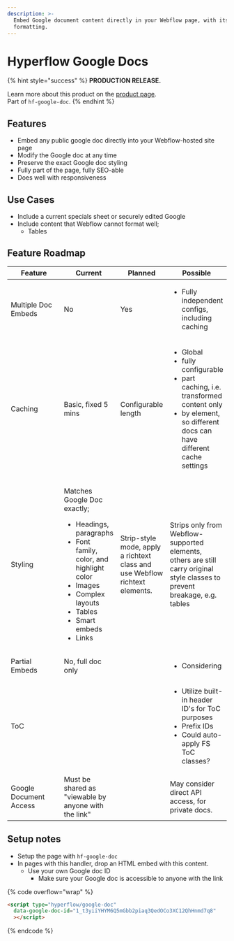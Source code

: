 ```yaml
---
description: >-
  Embed Google document content directly in your Webflow page, with its original
  formatting.
---
```


# Hyperflow Google Docs

{% hint style="success" %}
**PRODUCTION RELEASE.**&#x20;

Learn more about this product on the [product page](https://www.sygnal.com/services/hyperflow-for-google-docs).\
Part of `hf-google-doc`.&#x20;
{% endhint %}

## Features

* Embed any public google doc directly into your Webflow-hosted site page
* Modify the Google doc at any time
* Preserve the exact Google doc styling
* Fully part of the page, fully SEO-able&#x20;
* Does well with responsiveness

## Use Cases

* Include a current specials sheet or securely edited Google
* Include content that Webflow cannot format well;
  * Tables

## Feature Roadmap

<table><thead><tr><th width="136">Feature</th><th>Current</th><th>Planned</th><th>Possible</th></tr></thead><tbody><tr><td>Multiple Doc Embeds</td><td>No</td><td>Yes</td><td><ul><li>Fully independent configs, including caching</li></ul></td></tr><tr><td>Caching</td><td>Basic, fixed 5 mins</td><td>Configurable length</td><td><ul><li>Global</li><li>fully configurable</li><li>part caching, i.e. transformed content only</li><li>by element, so different docs can have different cache settings</li></ul></td></tr><tr><td>Styling</td><td><p>Matches Google Doc exactly;</p><ul><li>Headings, paragraphs</li><li>Font family, color, and highlight color  </li><li>Images</li><li>Complex layouts</li><li>Tables</li><li>Smart embeds</li><li>Links </li></ul></td><td>Strip-style mode, apply a richtext class and use Webflow richtext elements.</td><td>Strips only from Webflow-supported elements, others are still carry original style classes to prevent breakage, e.g. tables </td></tr><tr><td></td><td></td><td></td><td></td></tr><tr><td>Partial Embeds</td><td>No, full doc only</td><td></td><td><ul><li>Considering</li></ul></td></tr><tr><td>ToC</td><td></td><td></td><td><ul><li>Utilize built-in header ID's for ToC purposes</li><li>Prefix IDs</li><li>Could auto-apply FS ToC classes? </li></ul></td></tr><tr><td>Google Document Access</td><td>Must be shared as "viewable by anyone with the link"</td><td></td><td>May consider direct API access, for private docs. </td></tr></tbody></table>

## Setup notes

* Setup the page with `hf-google-doc`
* In pages with this handler, drop an HTML embed with this content.&#x20;
  * Use your own Google doc ID
    * Make sure your Google doc is accessible to anyone with the link

{% code overflow="wrap" %}
```html
<script type="hyperflow/google-doc"
  data-google-doc-id="1_t3yiiYHYM6Q5mGbb2piaq3QedOCo3XC12QhHnmd7q8"
  ></script>
```
{% endcode %}
